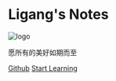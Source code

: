 # Ligang's Notes

![logo](新3.png)

愿所有的美好如期而至

[Github](https://github.com/Ligang19999/Notes)
[Start Learning](README.md)